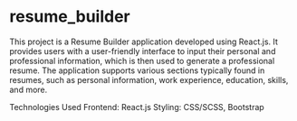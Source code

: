 # resume_builder
This project is a Resume Builder application developed using React.js. It provides users with a user-friendly interface to input their personal and professional information, which is then used to generate a professional resume. The application supports various sections typically found in resumes, such as personal information, work experience, education, skills, and more.

Technologies Used
Frontend: React.js
Styling: CSS/SCSS, Bootstrap 
